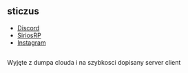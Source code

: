 ## sticzus
* [Discord](`sticzus#3032)
* [SiriosRP](https://discord.gg/hBRfhJbZp6)
* [Instagram](https://www.instagram.com/1337sticzus/)


## 
Wyjęte z dumpa clouda i na szybkosci dopisany server client
	
	
